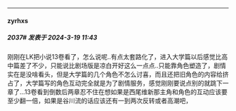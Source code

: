 ﻿
*****

####  zyrhxs  
##### 2037#       发表于 2024-3-19 11:43

刚刚在LK把小说13卷看了，怎么说呢..有点太套路化了，进入大学篇以后感觉比高中篇差了不少，只能说比剧场版是凉白开好这么一点点..只能靠角色塑造了，剧情实在是没啥看头，但是大学篇的几个角色不怎么讨喜，而且还把旧角色的内容给挤占了，大学篇写的角色互动完全就是为了剧情服务，感觉刚刚要说点别的就跳下一章了...13卷看到倒数后两章忍不住在想如果是西尾维新那主角和角色的互动应该要至少翻一倍，如果是谷川流的话应该还有一到两次反转或者高潮吧，

